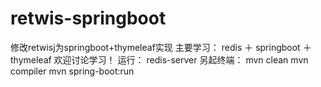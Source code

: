 # retwis-springboot
修改retwisj为springboot+thymeleaf实现
主要学习：
redis ＋ springboot ＋ thymeleaf
欢迎讨论学习！
运行：
redis-server
另起终端：
mvn clean
mvn compiler
mvn spring-boot:run
